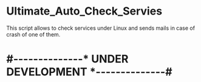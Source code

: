 # Ultimate_Auto_Check_Servies
This script allows to check services under Linux and sends mails in case of crash of one of them.

# #--------------* UNDER DEVELOPMENT  *--------------#
